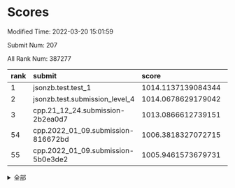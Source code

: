 # Scores

Modified Time: 2022-03-20 15:01:59

Submit Num: 207

All Rank Num: 387277

| rank |               submit               |       score        |       sigma        | pk_num |
| :--- | :--------------------------------- | :----------------- | :----------------- | :----- |
| 1    | jsonzb.test.test_1                 | 1014.1137139084344 | 0.8345547912162873 | 7481   |
| 2    | jsonzb.test.submission_level_4     | 1014.0678629179042 | 0.8010794381036379 | 7483   |
| 3    | cpp.21_12_24.submission-2b2ea0d7   | 1013.0866612739151 | 0.8052501932764835 | 7488   |
| 54   | cpp.2022_01_09.submission-816672bd | 1006.3818327072715 | 0.7407926536388586 | 7483   |
| 55   | cpp.2022_01_09.submission-5b0e3de2 | 1005.9461573679731 | 0.7339017298038593 | 7488   |


<details>
<summary>全部</summary>

| rank |                 submit                 |       score        |       sigma        | pk_num |
| :--- | :------------------------------------- | :----------------- | :----------------- | :----- |
| 1    | jsonzb.test.test_1                     | 1014.1137139084344 | 0.8345547912162873 | 7481   |
| 2    | jsonzb.test.submission_level_4         | 1014.0678629179042 | 0.8010794381036379 | 7483   |
| 3    | cpp.21_12_24.submission-2b2ea0d7       | 1013.0866612739151 | 0.8052501932764835 | 7488   |
| 4    | gobigger.level_3.submission_level_3_44 | 1011.4304757955106 | 0.7613287738834036 | 7486   |
| 5    | gobigger.level_3.submission_level_3_20 | 1011.3079970576308 | 0.7956403038163662 | 7484   |
| 6    | gobigger.level_3.submission_level_3_10 | 1011.1010166477613 | 0.7649519245457964 | 7486   |
| 7    | gobigger.level_3.submission_level_3_33 | 1010.9526877422543 | 0.7542668074280909 | 7485   |
| 8    | gobigger.level_3.submission_level_3_9  | 1010.7219370391068 | 0.768521739132906  | 7485   |
| 9    | gobigger.level_3.submission_level_3_2  | 1010.7043710267914 | 0.775852650862349  | 7488   |
| 10   | gobigger.level_3.submission_level_3_6  | 1010.7028759652545 | 0.7681788808834054 | 7482   |
| 11   | gobigger.level_3.submission_level_3_12 | 1010.5834448673377 | 0.7948821939881793 | 7478   |
| 12   | gobigger.level_3.submission_level_3_39 | 1010.505694138882  | 0.7596995608922703 | 7480   |
| 13   | gobigger.level_3.submission_level_3_37 | 1010.4891637304811 | 0.7506421501088202 | 7487   |
| 14   | gobigger.level_3.submission_level_3_36 | 1010.4737247917495 | 0.7622317432638656 | 7484   |
| 15   | gobigger.level_3.submission_level_3_25 | 1010.4386037682802 | 0.7753662574313857 | 7484   |
| 16   | gobigger.level_3.submission_level_3_13 | 1010.2749802494221 | 0.7698213066805123 | 7482   |
| 17   | gobigger.level_3.submission_level_3_45 | 1010.2660483371221 | 0.7595357948755465 | 7487   |
| 18   | gobigger.level_3.submission_level_3_49 | 1010.2573843758358 | 0.7693809345680923 | 7484   |
| 19   | gobigger.level_3.submission_level_3_0  | 1010.2321460917304 | 0.7530259270151062 | 7483   |
| 20   | gobigger.level_3.submission_level_3_31 | 1010.1820757864846 | 0.7659756568789082 | 7485   |
| 21   | gobigger.level_3.submission_level_3_47 | 1010.0957131358634 | 0.7319879099572479 | 7477   |
| 22   | gobigger.level_3.submission_level_3_18 | 1010.0578334362528 | 0.7513705860876312 | 7485   |
| 23   | gobigger.level_3.submission_level_3_1  | 1010.044952227469  | 0.7511769910012223 | 7486   |
| 24   | gobigger.level_3.submission_level_3_21 | 1010.0291552599831 | 0.7688264570798646 | 7485   |
| 25   | gobigger.level_3.submission_level_3_14 | 1010.0268596231879 | 0.7634878304722116 | 7483   |
| 26   | gobigger.level_3.submission_level_3_38 | 1010.0165582894678 | 0.7540296491068492 | 7484   |
| 27   | gobigger.level_3.submission_level_3_23 | 1009.9562437199266 | 0.7675050556018878 | 7479   |
| 28   | gobigger.level_3.submission_level_3_5  | 1009.9284547154901 | 0.7721983344444918 | 7483   |
| 29   | gobigger.level_3.submission_level_3_11 | 1009.9055175015102 | 0.7593713256691004 | 7482   |
| 30   | gobigger.level_3.submission_level_3_17 | 1009.7717315755964 | 0.7611563673495904 | 7488   |
| 31   | gobigger.level_3.submission_level_3_32 | 1009.7672344595911 | 0.7460442031032118 | 7478   |
| 32   | gobigger.level_3.submission_level_3_3  | 1009.7539732441816 | 0.7516203161796324 | 7490   |
| 33   | gobigger.level_3.submission_level_3_22 | 1009.6952346750542 | 0.7345292027258895 | 7487   |
| 34   | gobigger.level_3.submission_level_3_15 | 1009.6837405721084 | 0.7750818376806976 | 7481   |
| 35   | gobigger.level_3.submission_level_3_28 | 1009.5855129304538 | 0.7605336675417501 | 7480   |
| 36   | gobigger.level_3.submission_level_3_24 | 1009.5752250695966 | 0.7414101207567129 | 7490   |
| 37   | gobigger.level_3.submission_level_3_35 | 1009.4856811380198 | 0.7568048681235282 | 7483   |
| 38   | gobigger.level_3.submission_level_3_16 | 1009.4578600667897 | 0.7475368792785457 | 7480   |
| 39   | gobigger.level_3.submission_level_3_43 | 1009.4533794756434 | 0.7439992786691594 | 7479   |
| 40   | gobigger.level_3.submission_level_3_4  | 1009.4277284720015 | 0.7579135329629468 | 7483   |
| 41   | gobigger.level_3.submission_level_3_46 | 1009.4212382601727 | 0.7597982547010473 | 7483   |
| 42   | gobigger.level_3.submission_level_3_29 | 1009.3252619610196 | 0.7431645868822649 | 7482   |
| 43   | gobigger.level_3.submission_level_3_7  | 1009.2769592655295 | 0.7570320936877578 | 7478   |
| 44   | gobigger.level_3.submission_level_3_40 | 1009.2572160292929 | 0.7582257407234848 | 7485   |
| 45   | gobigger.level_3.submission_level_3_42 | 1009.1624850794897 | 0.7250350265158633 | 7486   |
| 46   | gobigger.level_3.submission_level_3_30 | 1009.0053479957762 | 0.7650103300808963 | 7481   |
| 47   | gobigger.level_3.submission_level_3_27 | 1008.7551314979914 | 0.7485167772068801 | 7483   |
| 48   | gobigger.level_3.submission_level_3_19 | 1008.6083935496063 | 0.747514430497351  | 7480   |
| 49   | gobigger.level_3.submission_level_3_34 | 1008.5960388991064 | 0.7457003472309847 | 7486   |
| 50   | gobigger.level_3.submission_level_3_48 | 1008.5943270171205 | 0.7559050304928779 | 7488   |
| 51   | gobigger.level_3.submission_level_3_8  | 1008.3133293652992 | 0.742626487186206  | 7480   |
| 52   | gobigger.level_3.submission_level_3_41 | 1008.221567752087  | 0.7283641815672353 | 7484   |
| 53   | gobigger.level_3.submission_level_3_26 | 1008.1944227835783 | 0.7448599438201026 | 7486   |
| 54   | cpp.2022_01_09.submission-816672bd     | 1006.3818327072715 | 0.7407926536388586 | 7483   |
| 55   | cpp.2022_01_09.submission-5b0e3de2     | 1005.9461573679731 | 0.7339017298038593 | 7488   |
| 56   | gobigger.level_1.submission_level_1_31 | 1004.7798503826456 | 0.7196444060088042 | 7482   |
| 57   | gobigger.level_1.submission_level_1_6  | 1004.5097999079428 | 0.7275985896007793 | 7489   |
| 58   | gobigger.level_1.submission_level_1_11 | 1004.4698768836874 | 0.7363717531599823 | 7484   |
| 59   | gobigger.level_1.submission_level_1_22 | 1004.4626766762119 | 0.7188296706274379 | 7483   |
| 60   | gobigger.level_1.submission_level_1_4  | 1004.3767812436431 | 0.7363811082459465 | 7483   |
| 61   | gobigger.level_1.submission_level_1_35 | 1004.2483622852249 | 0.7143052191398971 | 7480   |
| 62   | gobigger.level_1.submission_level_1_25 | 1004.2268998003967 | 0.7146410195845387 | 7482   |
| 63   | gobigger.level_1.submission_level_1_19 | 1004.1223466351623 | 0.7142426195703808 | 7489   |
| 64   | gobigger.level_1.submission_level_1_45 | 1004.0990333339621 | 0.710123265355668  | 7481   |
| 65   | gobigger.level_1.submission_level_1_17 | 1003.7885889963316 | 0.718172904484611  | 7479   |
| 66   | gobigger.level_1.submission_level_1_15 | 1003.784470043884  | 0.7164897635167506 | 7480   |
| 67   | gobigger.level_1.submission_level_1_26 | 1003.7448383584981 | 0.710855442568928  | 7481   |
| 68   | gobigger.level_1.submission_level_1_16 | 1003.7446067483377 | 0.7175178816039901 | 7485   |
| 69   | gobigger.level_1.submission_level_1_47 | 1003.7230508066746 | 0.7078862742420804 | 7485   |
| 70   | gobigger.level_1.submission_level_1_24 | 1003.7180997140882 | 0.7164493408914566 | 7481   |
| 71   | gobigger.level_1.submission_level_1_36 | 1003.6752856113985 | 0.7327874514705868 | 7484   |
| 72   | gobigger.level_1.submission_level_1_1  | 1003.6604570463695 | 0.723534299141321  | 7482   |
| 73   | gobigger.level_1.submission_level_1_23 | 1003.6553044727594 | 0.718829995629381  | 7483   |
| 74   | gobigger.level_1.submission_level_1_38 | 1003.5932463133782 | 0.7210758869557043 | 7480   |
| 75   | gobigger.level_1.submission_level_1_8  | 1003.4715838537952 | 0.7124390404592137 | 7487   |
| 76   | gobigger.level_1.submission_level_1_2  | 1003.4672965387931 | 0.7086276267975554 | 7484   |
| 77   | gobigger.level_1.submission_level_1_20 | 1003.4361121032294 | 0.7109492053601356 | 7488   |
| 78   | gobigger.level_1.submission_level_1_43 | 1003.4094677671193 | 0.7160918839442462 | 7483   |
| 79   | gobigger.level_1.submission_level_1_32 | 1003.3888433884448 | 0.7280800509134222 | 7485   |
| 80   | gobigger.level_1.submission_level_1_29 | 1003.382492364765  | 0.7139564801606756 | 7486   |
| 81   | gobigger.level_1.submission_level_1_18 | 1003.3755997534221 | 0.7184539890658689 | 7490   |
| 82   | gobigger.level_1.submission_level_1_12 | 1003.3486223449238 | 0.7107201226830592 | 7487   |
| 83   | gobigger.level_1.submission_level_1_14 | 1003.3108566891699 | 0.7361770887260344 | 7484   |
| 84   | gobigger.level_1.submission_level_1_3  | 1003.2330105395557 | 0.7161346107452653 | 7482   |
| 85   | gobigger.level_1.submission_level_1_48 | 1003.2229836489358 | 0.7214881404602499 | 7479   |
| 86   | gobigger.level_1.submission_level_1_0  | 1003.2024519626907 | 0.7039527117201742 | 7484   |
| 87   | gobigger.level_1.submission_level_1_5  | 1003.156309823295  | 0.714664227164811  | 7478   |
| 88   | gobigger.level_1.submission_level_1_39 | 1003.1441052383395 | 0.7148678894826976 | 7481   |
| 89   | gobigger.level_1.submission_level_1_37 | 1003.0689266140395 | 0.711676249720307  | 7479   |
| 90   | gobigger.level_1.submission_level_1_46 | 1003.0222015032323 | 0.7112994718708379 | 7479   |
| 91   | gobigger.level_1.submission_level_1_28 | 1002.9279930690153 | 0.7126809695081399 | 7488   |
| 92   | gobigger.level_1.submission_level_1_49 | 1002.9102513846078 | 0.7249101336535394 | 7481   |
| 93   | gobigger.level_1.submission_level_1_13 | 1002.8679851954653 | 0.719709236593224  | 7485   |
| 94   | gobigger.level_1.submission_level_1_9  | 1002.865898488968  | 0.7196744202579408 | 7485   |
| 95   | gobigger.level_1.submission_level_1_27 | 1002.8457432953289 | 0.7189106411071996 | 7488   |
| 96   | gobigger.level_1.submission_level_1_42 | 1002.7077979726575 | 0.7214848908928262 | 7484   |
| 97   | gobigger.level_1.submission_level_1_40 | 1002.6331108056792 | 0.7128321255944384 | 7482   |
| 98   | gobigger.level_1.submission_level_1_10 | 1002.6019725147419 | 0.7072920335064082 | 7483   |
| 99   | gobigger.level_1.submission_level_1_34 | 1002.5898968294615 | 0.714079453723281  | 7486   |
| 100  | gobigger.level_1.submission_level_1_7  | 1002.5139429126054 | 0.7161056499984364 | 7486   |
| 101  | gobigger.level_1.submission_level_1_21 | 1002.3533551330387 | 0.7194217988250994 | 7483   |
| 102  | gobigger.level_1.submission_level_1_30 | 1002.3504546279992 | 0.7215541198775213 | 7483   |
| 103  | gobigger.level_1.submission_level_1_33 | 1001.946074547966  | 0.7202205872547142 | 7488   |
| 104  | gobigger.level_1.submission_level_1_44 | 1001.7160432629892 | 0.7020414381702762 | 7482   |
| 105  | gobigger.level_1.submission_level_1_41 | 1001.0550421363331 | 0.7064028184944015 | 7484   |
| 106  | gobigger.random.submission_random_2    | 996.9251396702471  | 0.6993255292504805 | 7484   |
| 107  | gobigger.random.submission_random_30   | 996.8803757801315  | 0.7047667276870718 | 7479   |
| 108  | gobigger.random.submission_random_46   | 996.8651693846939  | 0.7117078321606332 | 7486   |
| 109  | gobigger.random.submission_random_40   | 996.8648513964006  | 0.7119248746819651 | 7479   |
| 110  | gobigger.random.submission_random_9    | 996.8620452558715  | 0.7127498705727762 | 7488   |
| 111  | gobigger.random.submission_random_27   | 996.7963499175908  | 0.7115749348002172 | 7479   |
| 112  | gobigger.random.submission_random_42   | 996.683119997139   | 0.7122867627160304 | 7481   |
| 113  | gobigger.random.submission_random_3    | 996.6268487661656  | 0.7103036168627017 | 7480   |
| 114  | gobigger.random.submission_random_39   | 996.5612611469751  | 0.7091072016714037 | 7484   |
| 115  | gobigger.random.submission_random_4    | 996.5180551226689  | 0.7087277409028406 | 7488   |
| 116  | gobigger.random.submission_random_19   | 996.4857302983361  | 0.706495002257267  | 7483   |
| 117  | gobigger.random.submission_random_1    | 996.4575238582788  | 0.7171644800920015 | 7483   |
| 118  | gobigger.random.submission_random_45   | 996.3849974853936  | 0.7047891847057774 | 7485   |
| 119  | gobigger.random.submission_random_37   | 996.3585231915264  | 0.7082759701313803 | 7486   |
| 120  | gobigger.random.submission_random_13   | 996.2460632746775  | 0.7033928447467335 | 7480   |
| 121  | gobigger.random.submission_random_48   | 996.2204082073397  | 0.7058382395031454 | 7484   |
| 122  | gobigger.random.submission_random_0    | 996.2084079904117  | 0.7162255881988108 | 7490   |
| 123  | gobigger.random.submission_random_32   | 996.0721091796714  | 0.713131581586661  | 7486   |
| 124  | gobigger.random.submission_random_15   | 996.024068926813   | 0.7077727152158992 | 7483   |
| 125  | gobigger.random.submission_random_33   | 995.9867673184007  | 0.718350471762749  | 7481   |
| 126  | gobigger.random.submission_random_8    | 995.9761064590151  | 0.7172613670830192 | 7484   |
| 127  | gobigger.random.submission_random_29   | 995.9616685318935  | 0.7069831370029325 | 7486   |
| 128  | gobigger.random.submission_random_18   | 995.9559692364179  | 0.7070198250674523 | 7488   |
| 129  | gobigger.random.submission_random_6    | 995.9462101121792  | 0.7124715310374321 | 7482   |
| 130  | gobigger.random.submission_random_14   | 995.9033752691121  | 0.7144782976951304 | 7485   |
| 131  | gobigger.random.submission_random_21   | 995.9028108566021  | 0.701638021580855  | 7480   |
| 132  | gobigger.random.submission_random_11   | 995.8850374772271  | 0.7128171433749451 | 7490   |
| 133  | gobigger.random.submission_random_20   | 995.8542408608232  | 0.6977447561379029 | 7483   |
| 134  | gobigger.random.submission_random_49   | 995.8538904203307  | 0.7149745910928546 | 7483   |
| 135  | gobigger.random.submission_random_36   | 995.8194307763188  | 0.6976790895276052 | 7483   |
| 136  | gobigger.random.submission_random_44   | 995.751225529864   | 0.7050752553260208 | 7480   |
| 137  | gobigger.random.submission_random_23   | 995.7319105997581  | 0.7125826884107319 | 7485   |
| 138  | gobigger.random.submission_random_12   | 995.6929190795111  | 0.721939039222186  | 7484   |
| 139  | gobigger.random.submission_random_25   | 995.6865355506201  | 0.6981153099192259 | 7485   |
| 140  | gobigger.random.submission_random_47   | 995.650591155423   | 0.7192805754402352 | 7484   |
| 141  | gobigger.random.submission_random_5    | 995.6209612915765  | 0.7077238724911905 | 7485   |
| 142  | gobigger.random.submission_random_26   | 995.593490804639   | 0.7163768296964275 | 7486   |
| 143  | gobigger.random.submission_random_31   | 995.5819921421102  | 0.7174278440726256 | 7482   |
| 144  | gobigger.random.submission_random_38   | 995.5759232569281  | 0.7087616907279214 | 7483   |
| 145  | gobigger.random.submission_random_34   | 995.5655628197342  | 0.703151882451018  | 7485   |
| 146  | gobigger.random.submission_random_16   | 995.5305231278464  | 0.6963867517371589 | 7477   |
| 147  | gobigger.random.submission_random_28   | 995.4544888693583  | 0.7111611117017759 | 7487   |
| 148  | gobigger.random.submission_random_10   | 995.3683888652552  | 0.7079841168377495 | 7481   |
| 149  | gobigger.random.submission_random_7    | 995.322069060718   | 0.6964547703926007 | 7486   |
| 150  | gobigger.random.submission_random_43   | 995.3141358069921  | 0.7280760313195944 | 7482   |
| 151  | gobigger.random.submission_random_41   | 994.9864001950046  | 0.7068945607751158 | 7483   |
| 152  | gobigger.random.submission_random_17   | 994.8646781562876  | 0.7141545319019953 | 7487   |
| 153  | gobigger.random.submission_random_22   | 994.8171052893857  | 0.7275409303645307 | 7484   |
| 154  | gobigger.random.submission_random_35   | 994.2248023463699  | 0.7180049406364446 | 7480   |
| 155  | gobigger.level_2.submission_level_2_16 | 993.7863080412125  | 0.7272477758590778 | 7486   |
| 156  | gobigger.random.submission_random_24   | 993.6815870566871  | 0.7212155734000107 | 7477   |
| 157  | gobigger.level_2.submission_level_2_11 | 993.675316041617   | 0.7365077461630721 | 7482   |
| 158  | gobigger.level_2.submission_level_2_31 | 993.5819445087717  | 0.7391719981868462 | 7486   |
| 159  | gobigger.level_2.submission_level_2_20 | 993.5747758802933  | 0.7400031500574767 | 7487   |
| 160  | gobigger.level_2.submission_level_2_23 | 993.3908107815083  | 0.7225939236670271 | 7486   |
| 161  | gobigger.level_2.submission_level_2_35 | 993.3739272188448  | 0.7478061068452506 | 7482   |
| 162  | gobigger.level_2.submission_level_2_29 | 993.2365668168017  | 0.7297261800317228 | 7485   |
| 163  | gobigger.level_2.submission_level_2_5  | 993.2127941593442  | 0.7149170145486508 | 7484   |
| 164  | gobigger.level_2.submission_level_2_26 | 993.204087957626   | 0.7285050310402483 | 7486   |
| 165  | gobigger.level_2.submission_level_2_10 | 993.185727798611   | 0.7470968701953675 | 7492   |
| 166  | gobigger.level_2.submission_level_2_19 | 993.1279573605941  | 0.7594713137235443 | 7483   |
| 167  | gobigger.level_2.submission_level_2_27 | 992.9918591176106  | 0.7395121509971823 | 7485   |
| 168  | gobigger.level_2.submission_level_2_45 | 992.92968578283    | 0.7317076774623583 | 7480   |
| 169  | gobigger.level_2.submission_level_2_37 | 992.9034870780157  | 0.7527088820360852 | 7486   |
| 170  | gobigger.level_2.submission_level_2_30 | 992.8773813245344  | 0.737521058194085  | 7480   |
| 171  | gobigger.level_2.submission_level_2_22 | 992.7524251898726  | 0.7273033357329268 | 7484   |
| 172  | gobigger.level_2.submission_level_2_44 | 992.7118072338819  | 0.7435221523873786 | 7487   |
| 173  | gobigger.level_2.submission_level_2_17 | 992.6234860814939  | 0.7457309609116215 | 7487   |
| 174  | gobigger.level_2.submission_level_2_6  | 992.5441658322748  | 0.7431157745727929 | 7481   |
| 175  | gobigger.level_2.submission_level_2_18 | 992.5248700113996  | 0.7562820382086142 | 7486   |
| 176  | gobigger.level_2.submission_level_2_40 | 992.4990939730735  | 0.7534878960901193 | 7487   |
| 177  | gobigger.level_2.submission_level_2_49 | 992.4903289236739  | 0.7346178566757244 | 7487   |
| 178  | gobigger.level_2.submission_level_2_21 | 992.4498136823061  | 0.7558505117450222 | 7479   |
| 179  | gobigger.level_2.submission_level_2_39 | 992.4434878508393  | 0.7353912144258538 | 7483   |
| 180  | gobigger.level_2.submission_level_2_32 | 992.4207944102632  | 0.7335881771409625 | 7485   |
| 181  | gobigger.level_2.submission_level_2_13 | 992.3715655248194  | 0.7444079557290038 | 7481   |
| 182  | gobigger.level_2.submission_level_2_4  | 992.2246481983625  | 0.7520760891402191 | 7479   |
| 183  | gobigger.level_2.submission_level_2_1  | 992.1824364532994  | 0.7303291595592878 | 7479   |
| 184  | gobigger.level_2.submission_level_2_24 | 992.1585160558054  | 0.7509972796896006 | 7480   |
| 185  | gobigger.level_2.submission_level_2_2  | 992.1065602642732  | 0.7525012860516578 | 7481   |
| 186  | gobigger.level_2.submission_level_2_9  | 991.9698701901126  | 0.761680642636622  | 7485   |
| 187  | gobigger.level_2.submission_level_2_28 | 991.9367803327061  | 0.7596293065257865 | 7485   |
| 188  | gobigger.level_2.submission_level_2_38 | 991.8336223711426  | 0.7437757135499927 | 7486   |
| 189  | gobigger.level_2.submission_level_2_36 | 991.8319216608878  | 0.7574197933380159 | 7488   |
| 190  | gobigger.level_2.submission_level_2_42 | 991.7235678846401  | 0.7361532087916586 | 7484   |
| 191  | gobigger.level_2.submission_level_2_43 | 991.6700944753412  | 0.7618453571960048 | 7486   |
| 192  | gobigger.level_2.submission_level_2_46 | 991.6412230612916  | 0.7808684537899159 | 7484   |
| 193  | gobigger.level_2.submission_level_2_12 | 991.6143617002535  | 0.7552327750032364 | 7487   |
| 194  | gobigger.level_2.submission_level_2_47 | 991.5537492070716  | 0.7378431434622423 | 7479   |
| 195  | gobigger.level_2.submission_level_2_0  | 991.5252305149538  | 0.7474995308973854 | 7484   |
| 196  | gobigger.level_2.submission_level_2_3  | 991.5193073992133  | 0.753711566824714  | 7481   |
| 197  | gobigger.level_2.submission_level_2_14 | 991.4854854949419  | 0.748637471174628  | 7482   |
| 198  | gobigger.level_2.submission_level_2_41 | 991.4247083059313  | 0.74957119902586   | 7486   |
| 199  | gobigger.level_2.submission_level_2_7  | 991.3881294722693  | 0.7563579361233138 | 7484   |
| 200  | gobigger.level_2.submission_level_2_25 | 991.2221338848443  | 0.7579707192994459 | 7484   |
| 201  | gobigger.level_2.submission_level_2_15 | 990.9624317191829  | 0.7558979226923933 | 7486   |
| 202  | gobigger.level_2.submission_level_2_48 | 990.9494527654967  | 0.7647315479989263 | 7480   |
| 203  | gobigger.level_2.submission_level_2_33 | 990.505587480192   | 0.7773476403933792 | 7480   |
| 204  | gobigger.level_2.submission_level_2_34 | 990.4722214960449  | 0.7380308771466123 | 7482   |
| 205  | gobigger.level_2.submission_level_2_8  | 989.064475205809   | 0.7697724419362318 | 7486   |
| 206  | gobigger.none.submission_none_0        | 976.1342657957734  | 1.4637672096763452 | 7483   |
| 207  | gobigger.none.submission_none_1        | 974.2777684683145  | 1.6906404612002848 | 7482   |

</details>
